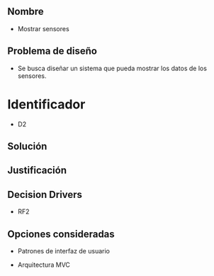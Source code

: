 
## Nombre
* Mostrar sensores 

## Problema de diseño 

* Se busca diseñar un sistema que pueda mostrar los datos de los sensores.  

# Identificador 

* D2 

## Solución 

## Justificación 

## Decision Drivers
* RF2

## Opciones consideradas 

* Patrones de interfaz de usuario 

* Arquitectura MVC 

 

